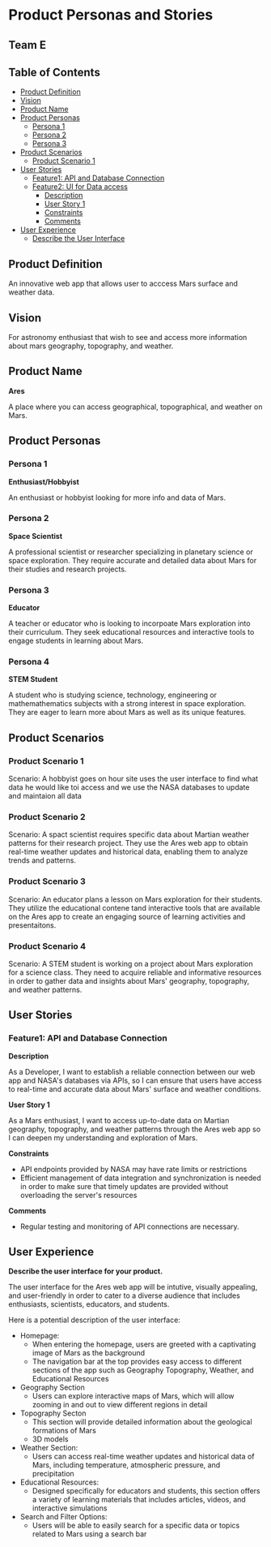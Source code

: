 # Product Personas and Stories

## Team E

## Table of Contents

- [Product Definition](#product-definition)
- [Vision](#vision)
- [Product Name](#product-name)
- [Product Personas](#product-personas)
  - [Persona 1](#persona-1)
  - [Persona 2](#persona-2)
  - [Persona 3](#persona-3)
- [Product Scenarios](#product-scenarios)
  - [Product Scenario 1](#product-scenario-1)
- [User Stories](#user-stories)
  - [Feature1: API and Database Connection](#feature1-api-database-connection)
  - [Feature2: UI for Data access](#feature2-ui-for-data-access)
    - [Description](#description)
    - [User Story 1](#user-story-1)
    - [Constraints](#constraints)
    - [Comments](#comments)
- [User Experience](#user-experience)
  - [Describe the User Interface](#describe-the-user-interface)

## Product Definition

An innovative web app that allows user to acccess Mars surface and weather data.

## Vision

For astronomy enthusiast that wish to see and access more information about mars geography, topography, and weather.

## Product Name

**Ares**

A place where you can access geographical, topographical, and weather on Mars.

## Product Personas

### Persona 1

**Enthusiast/Hobbyist**

An enthusiast or hobbyist looking for more info and data of Mars.

### Persona 2 

**Space Scientist**

A professional scientist or researcher specializing in planetary science or space exploration.  They require accurate and detailed data about Mars for their studies and research projects. 

### Persona 3 

**Educator** 

A teacher or educator who is looking to incorpoate Mars exploration into their curriculum. They seek educational resources and interactive tools to engage students in learning about Mars. 

### Persona 4

**STEM Student**

A student who is studying science, technology, engineering or mathemathematics subjects with a strong interest in space exploration. They are eager to learn more about Mars as well as its unique features.  

## Product Scenarios

### Product Scenario 1

Scenario: A hobbyist goes on hour site uses the user interface to find what data he would like toi access and we use the NASA databases to update and maintaion all data

### Product Scenario 2 

Scenario: A spact scientist requires specific data about Martian weather patterns for their research project. They use the Ares web app to obtain real-time weather updates and historical data, enabling them to analyze trends and patterns.  

### Product Scenario 3

Scenario: An educator plans a lesson on Mars exploration for their students. They utilize the educational contene tand interactive tools that are available on the Ares app to create an engaging source of learning activities and presentaitons. 

### Product Scenario 4

Scenario: A STEM student is working on a project about Mars exploration for a science class. They need to acquire reliable and informative resources in order to gather data and insights about Mars' geography, topography, and weather patterns. 

## User Stories

### Feature1: API and Database Connection

**Description**

As a Developer, I want to establish a reliable connection between our web app and NASA's databases via APIs, so I can ensure that users have access to real-time and accurate data about Mars' surface and weather conditions.

**User Story 1**

As a Mars enthusiast, I want to access up-to-date data on Martian geography, topography, and weather patterns through the Ares web app so I can deepen my understanding and exploration of Mars. 

**Constraints**

- API endpoints provided by NASA may have rate limits or restrictions
- Efficient management of data integration and synchronization is needed in order to make sure that timely updates are provided without overloading the server's resources

**Comments**

- Regular testing and monitoring of API connections are necessary. 

## User Experience

**Describe the user interface for your product.**

The user interface for the Ares web app will be intutive, visually appealing, and user-friendly in order to cater to a diverse audience that includes enthusiasts, scientists, educators, and students. 

Here is a potential description of the user interface: 

- Homepage: 
    - When entering the homepage, users are greeted with a captivating image of Mars as the background
    - The navigation bar at the top provides easy access to different sections of the app such as Geography Topography, Weather, and Educational Resources
- Geography Section
    - Users can explore interactive maps of Mars, which will allow zooming in and out to view different regions in detail 
- Topography Secton
    - This section will provide detailed information about the geological formations of Mars
    - 3D models
- Weather Section:
    - Users can access real-time weather updates and historical data of Mars, including temperature, atmospheric pressure, and precipitation 
- Educational Resources:
    - Designed specifically for educators and students, this section offers a variety of learning materials that includes articles, videos, and interactive simulations
- Search and Filter Options: 
    - Users will be able to easily search for a specific data or topics related to Mars using a search bar
